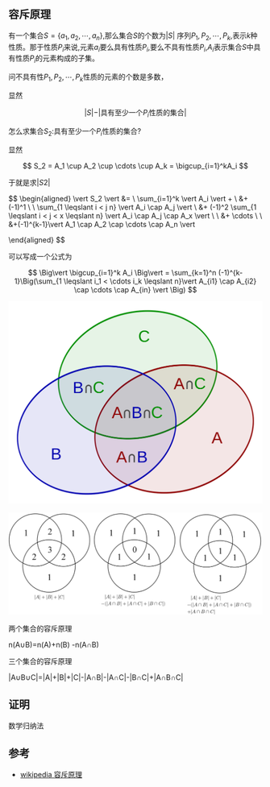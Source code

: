 ## 容斥原理

有一个集合$S = \{a_1,a_2,\cdots,a_n\}$,那么集合$S$的个数为$\vert S\vert$
序列$P_1,P_2,\cdots,P_k$,表示$k$种性质。那于性质$P_i$来说,元素$a_i$要么具有性质$P_i$,要么不具有性质$P_i$,$A_i$表示集合$S$中具有性质$P_i$的元素构成的子集。

问不具有性$P_1,P_2,\cdots,P_k$性质的元素的个数是多数，

显然 

$$
\vert S \vert - \vert \text{具有至少一个$P_i$性质的集合}\vert
$$

怎么求集合$S_2$:具有至少一个$P_i$性质的集合?

显然

$$
S_2 = A_1 \cup A_2 \cup \cdots \cup A_k = \bigcup_{i=1}^kA_i 
$$

于就是求$\vert S2 \vert$


$$
\begin{aligned}
\vert S_2 \vert &= \ \sum_{i=1}^k \vert A_i \vert + \\
        &+ (-1)^1 \ \ \sum_{1 \leqslant i < j n} \vert A_i \cap A_j \vert \\
        &+ (-1)^2 \sum_{1 \leqslant i < j < x \leqslant n} \vert A_i \cap A_j \cap A_x \vert \\
        \\
        &+ \cdots \\
        \\
        &+(-1)^{k-1}\vert A_1 \cap A_2 \cap \cdots \cap A_n \vert 

\end{aligned}
$$

可以写成一个公式为

$$
\Big\vert \bigcup_{i=1}^k A_i \Big\vert = \sum_{k=1}^n (-1)^{k-1}\Big(\sum_{1 \leqslant i_1 < \cdots i_k \leqslant n}\vert A_{i1} \cap A_{i2} \cap \cdots \cap A_{in} \vert \Big)
$$


![三个集的情况](./1280px-Inclusion-exclusion.svg.png "三个集的情况")

![三个集的情况](./Inclusion-exclusion-3sets.png)

两个集合的容斥原理  


n(A∪B)=n(A)+n(B) -n(A∩B)

三个集合的容斥原理

|A∪B∪C|=|A|+|B|+|C|-|A∩B|-|A∩C|-|B∩C|+|A∩B∩C|

## 证明

数学归纳法

## 参考

- [wikipedia 容斥原理][1]


[1]: https://zh.wikipedia.org/wiki/%E6%8E%92%E5%AE%B9%E5%8E%9F%E7%90%86 "wikipedia 容斥原理"